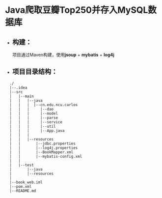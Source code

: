 # Java爬取豆瓣Top250并存入MySQL数据库

- ## 构建：

  项目通过Maven构建，使用**jsoup** + **mybatis** + **log4j**

- ## 项目目录结构：

```
  ./
  |--.idea
  |--src
  |   |--main
  |   |   |--java
  |   |   |  |--cn.edu.ncu.carlos
  |   |   |     |--dao
  |   |   |     |--model
  |   |   |     |--parse
  |   |   |     |--service
  |   |   |     |--util
  |   |   |     |--App.java
  |   |   |
  |   |   |--resources
  |   |       |--jdbc.properties
  |   |       |--log4j.properties
  |   |       |--BookMapper.xml
  |   |       |--mybatis-config.xml
  |   |
  |   |--test
  |       |--java
  |       |--resources
  |      
  |--book_web.iml
  |--pom.xml
  |--README.md
```
 
